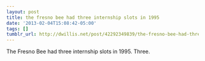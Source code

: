 ```yaml
---
layout: post
title: the fresno bee had three internship slots in 1995
date: '2013-02-04T15:08:42-05:00'
tags: []
tumblr_url: http://dwillis.net/post/42292349839/the-fresno-bee-had-three-internship-slots-in-1995
---
```

The Fresno Bee had three internship slots in 1995. Three.
